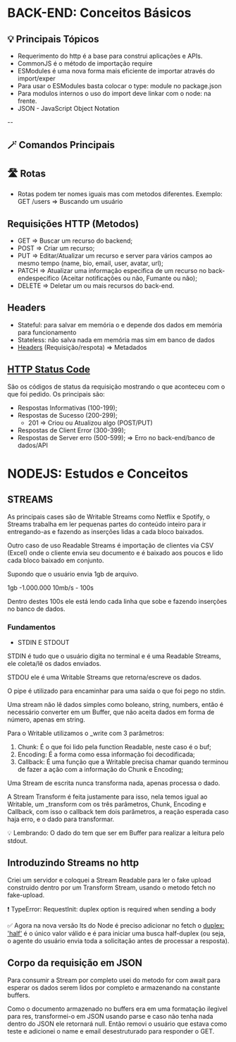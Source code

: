 # BACK-END: Conceitos Básicos

## 💡 Principais Tópicos

- Requerimento do http é a base para construi aplicações e APIs. 
- CommonJS é o método de importação require
- ESModules é uma nova forma mais eficiente de importar através do import/exper
- Para usar o ESModules basta colocar o type: module no package.json
- Para modulos internos o uso do import deve linkar com o node: na frente.
- JSON - JavaScript Object Notation

--

## 🪄 Comandos Principais

## 🛣️ Rotas

- Rotas podem ter nomes iguais mas com metodos diferentes. Exemplo: GET /users => Buscando um usuário

## Requisições HTTP (Metodos)

- GET => Buscar um recurso do backend;
- POST => Criar um recurso;
- PUT => Editar/Atualizar um recurso e server para vários campos ao mesmo tempo (name, bio, email, user, avatar, url);
- PATCH => Atualizar uma informação especifica de um recurso no back-endespecífico (Aceitar notificações ou não, Fumante ou não);
- DELETE => Deletar um ou mais recursos do back-end.

## Headers

- Stateful: para salvar em memória o e depende dos dados em memória para funcionamento
- Stateless: não salva nada em memória mas sim em banco de dados
- [Headers](https://fetch.spec.whatwg.org/#concept-header-name) (Requisição/respota) => Metadados

## [HTTP Status Code](https://developer.mozilla.org/en-US/docs/Web/HTTP/Status)

São os códigos de status da requisição mostrando o que aconteceu com o que foi pedido. Os principais são: 

- Respostas Informativas (100-199);
- Respostas de Sucesso (200-299);
  - 201 => Criou ou Atualizou algo (POST/PUT)
- Respostas de Client Error (300-399);
- Respostas de Server erro (500-599); => Erro no back-end/banco de dados/API

# NODEJS: Estudos e Conceitos

## STREAMS

As principais cases são de Writable Streams como Netflix e Spotify, o Streams trabalha em ler pequenas partes do conteúdo inteiro para ir entregando-as e fazendo as inserções lidas a cada bloco baixados.

Outro caso de uso Readable Streams é importação de clientes via CSV (Excel) onde o cliente envia seu documento e é baixado aos poucos e lido cada bloco baixado em conjunto.

Supondo que o usuário envia 1gb de arquivo.

1gb -1.000.000
10mb/s - 100s

Dentro destes 100s ele está lendo cada linha que sobe e fazendo inserções no banco de dados.

### Fundamentos

- STDIN E STDOUT

STDIN é tudo que o usuário digita no terminal e é uma Readable Streams, ele coleta/lê os dados enviados.

STDOU ele é uma Writable Streams que retorna/escreve os dados.

O pipe é utilizado para encaminhar para uma saída o que foi pego no stdin.

Uma stream não lê dados simples como boleano, string, numbers, então é necessário converter em um Buffer, que não aceita dados em forma de número, apenas em string.

Para o Writable utilizamos o _write com 3 parâmetros:

1. Chunk: É o que foi lido pela function Readable, neste caso é o buf;
2. Encoding: É a forma como essa informação foi decodificada;
3. Callback: É uma função que a Writable precisa chamar quando terminou de fazer a ação com a informação do Chunk e Encoding;

Uma Stream de escrita nunca transforma nada, apenas processa o dado.

A Stream Transform é feita justamente para isso, nela temos igual ao Writable, um _transform com os três parâmetros, Chunk, Encoding e Callback, com isso o callback tem dois parâmetros, a reação esperada caso haja erro, e o dado para transformar.

💡 Lembrando: O dado do tem que ser em Buffer para realizar a leitura pelo stdout.

## Introduzindo Streams no http

Criei um servidor e coloquei a Stream Readable para ler o fake upload construido dentro por um Transform Stream, usando o metodo fetch no fake-upload.

❗ TypeError: RequestInit: duplex option is required when sending a body

✅ Agora na nova versão lts do Node é preciso adicionar no fetch o [duplex: 'half'](https://fetch.spec.whatwg.org/#dom-requestinit-duplex) é o único valor válido e é para iniciar uma busca half-duplex (ou seja, o agente do usuário envia toda a solicitação antes de processar a resposta).

## Corpo da requisição em JSON

Para consumir a Stream por completo usei do metodo for com await para esperar os dados serem lidos por completo e armazenando na constante buffers.

Como o documento armazenado no buffers era em uma formatação ilegivel para res, transformei-o em JSON usando parse e caso não tenha nada dentro do JSON ele retornará null. Então removi o usuário que estava como teste e adicionei o name e email desestruturado para responder o GET.